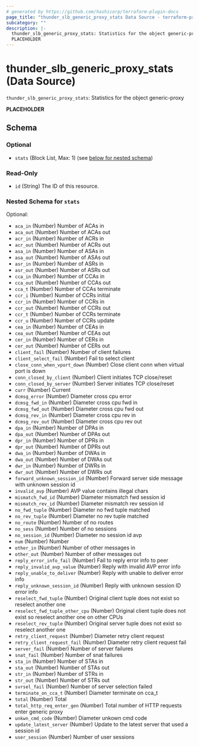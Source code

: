 ```yaml
---
# generated by https://github.com/hashicorp/terraform-plugin-docs
page_title: "thunder_slb_generic_proxy_stats Data Source - terraform-provider-thunder"
subcategory: ""
description: |-
  thunder_slb_generic_proxy_stats: Statistics for the object generic-proxy
  PLACEHOLDER
---
```


# thunder_slb_generic_proxy_stats (Data Source)

`thunder_slb_generic_proxy_stats`: Statistics for the object generic-proxy

__PLACEHOLDER__



<!-- schema generated by tfplugindocs -->
## Schema

### Optional

- `stats` (Block List, Max: 1) (see [below for nested schema](#nestedblock--stats))

### Read-Only

- `id` (String) The ID of this resource.

<a id="nestedblock--stats"></a>
### Nested Schema for `stats`

Optional:

- `aca_in` (Number) Number of ACAs in
- `aca_out` (Number) Number of ACAs out
- `acr_in` (Number) Number of ACRs in
- `acr_out` (Number) Number of ACRs out
- `asa_in` (Number) Number of ASAs in
- `asa_out` (Number) Number of ASAs out
- `asr_in` (Number) Number of ASRs in
- `asr_out` (Number) Number of ASRs out
- `cca_in` (Number) Number of CCAs in
- `cca_out` (Number) Number of CCAs out
- `cca_t` (Number) Number of CCAs terminate
- `ccr_i` (Number) Number of CCRs initial
- `ccr_in` (Number) Number of CCRs in
- `ccr_out` (Number) Number of CCRs out
- `ccr_t` (Number) Number of CCRs terminate
- `ccr_u` (Number) Number of CCRs update
- `cea_in` (Number) Number of CEAs in
- `cea_out` (Number) Number of CEAs out
- `cer_in` (Number) Number of CERs in
- `cer_out` (Number) Number of CERs out
- `client_fail` (Number) Number of client failures
- `client_select_fail` (Number) Fail to select client
- `close_conn_when_vport_down` (Number) Close client conn when virtual port is down
- `conn_closed_by_client` (Number) Client initiates TCP close/reset
- `conn_closed_by_server` (Number) Server initiates TCP close/reset
- `curr` (Number) Current
- `dcmsg_error` (Number) Diameter cross cpu error
- `dcmsg_fwd_in` (Number) Diameter cross cpu fwd in
- `dcmsg_fwd_out` (Number) Diameter cross cpu fwd out
- `dcmsg_rev_in` (Number) Diameter cross cpu rev in
- `dcmsg_rev_out` (Number) Diameter cross cpu rev out
- `dpa_in` (Number) Number of DPAs in
- `dpa_out` (Number) Number of DPAs out
- `dpr_in` (Number) Number of DPRs in
- `dpr_out` (Number) Number of DPRs out
- `dwa_in` (Number) Number of DWAs in
- `dwa_out` (Number) Number of DWAs out
- `dwr_in` (Number) Number of DWRs in
- `dwr_out` (Number) Number of DWRs out
- `forward_unknown_session_id` (Number) Forward server side message with unknown session id
- `invalid_avp` (Number) AVP value contains illegal chars
- `mismatch_fwd_id` (Number) Diameter mismatch fwd session id
- `mismatch_rev_id` (Number) Diameter mismatch rev session id
- `no_fwd_tuple` (Number) Diameter no fwd tuple matched
- `no_rev_tuple` (Number) Diameter no rev tuple matched
- `no_route` (Number) Number of no routes
- `no_sess` (Number) Number of no sessions
- `no_session_id` (Number) Diameter no session id avp
- `num` (Number) Number
- `other_in` (Number) Number of other messages in
- `other_out` (Number) Number of other messages out
- `reply_error_info_fail` (Number) Fail to reply error info to peer
- `reply_invalid_avp_value` (Number) Reply with invalid AVP error info
- `reply_unable_to_deliver` (Number) Reply with unable to deliver error info
- `reply_unknown_session_id` (Number) Reply with unknown session ID error info
- `reselect_fwd_tuple` (Number) Original client tuple does not exist so reselect another one
- `reselect_fwd_tuple_other_cpu` (Number) Original client tuple does not exist so reselect another one on other CPUs
- `reselect_rev_tuple` (Number) Original server tuple does not exist so reselect another one
- `retry_client_request` (Number) Diameter retry client request
- `retry_client_request_fail` (Number) Diameter retry client request fail
- `server_fail` (Number) Number of server failures
- `snat_fail` (Number) Number of snat failures
- `sta_in` (Number) Number of STAs in
- `sta_out` (Number) Number of STAs out
- `str_in` (Number) Number of STRs in
- `str_out` (Number) Number of STRs out
- `svrsel_fail` (Number) Number of server selection failed
- `terminate_on_cca_t` (Number) Diameter terminate on cca_t
- `total` (Number) Total
- `total_http_req_enter_gen` (Number) Total number of HTTP requests enter generic proxy
- `unkwn_cmd_code` (Number) Diameter unkown cmd code
- `update_latest_server` (Number) Update to the latest server that used a session id
- `user_session` (Number) Number of user sessions



